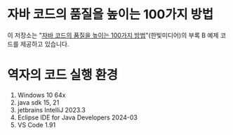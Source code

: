 # 자바 코드의 품질을 높이는 100가지 방법

이 저장소는 "[자바 코드의 품질을 높이는 100가지 방법](https://www.manning.com/books/100-java-mistakes-and-how-to-avoid-them)"(한빛미디어)의 부록 B 예제 코드를 제공하고 있습니다.

# 역자의 코드 실행 환경

1. Windows 10 64x
2. java sdk 15, 21
3. jetbrains IntelliJ 2023.3
4. Eclipse IDE for Java Developers 2024-03
5. VS Code 1.91
